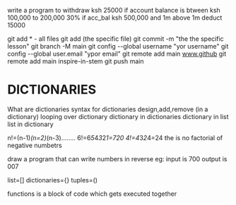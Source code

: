 write a program to withdraw ksh 25000 if account balance is btween ksh 100,000 to 200,000
30% if acc_bal ksh 500,000 and 1m
above 1m deduct 15000

git add * - all files
git add (the specific file)
git commit -m "the the specific lesson"
git branch -M main
git config --global username "yor username"
git config --global user.email "ypor email"
git remote add main www.github
git remote add main inspire-in-stem
git push main

# DICTIONARIES
What are dictionaries
syntax for dictionaries
design,add,remove (in a dictionary)
looping over dictionary
dictionary in dictionaries
dictionary in list
list in dictionary


n!=(n-1)*(n=2)*(n-3)........
6!=6*5*4*3*2*1=720
4!=4*3*2*4=24
the is no factorial of negative numbetrs

draw a program that can write numbers in reverse
eg: input is 700
    output is 007

list=[]
dictionaries={}
tuples=()

functions is a block of code which gets executed together

    






